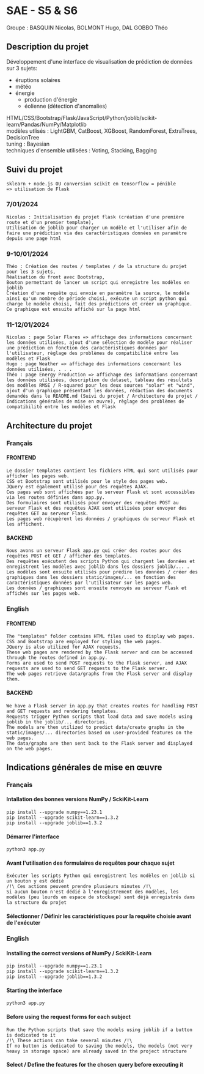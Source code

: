 # SAE - S5 & S6
Groupe : BASQUIN Nicolas, BOLMONT Hugo, DAL GOBBO Théo

## Description du projet
Développement d'une interface de visualisation de prédiction de données sur 3 sujets:
<ul>
<li>éruptions solaires</li>
<li>météo</li>
<li>énergie<ul><li>production d'énergie</li><li>éolienne (détection d'anomalies)</li></ul>
</ul>
HTML/CSS/Bootstrap/Flask/JavaScript/Python/joblib/scikit-learn/Pandas/NumPy/Matplotlib
<br> modèles utlisés : LightGBM, CatBoost, XGBoost, RandomForest, ExtraTrees, DecisionTree
<br> tuning : Bayesian
<br> techniques d'ensemble utilisées : Voting, Stacking, Bagging

## Suivi du projet
    sklearn + node.js OU conversion scikit en tensorflow = pénible
    => utilisation de Flask

### 7/01/2024
    Nicolas : Initialisation du projet flask (création d'une première route et d'un premier template),
    Utilisation de joblib pour charger un modèle et l'utiliser afin de faire une prédiction via des caractéristiques données en paramètre depuis une page html

### 9-10/01/2024
    Théo : Création des routes / templates / de la structure du projet pour les 3 sujets,
    Réalisation du front avec Bootstrap,
    Bouton permettant de lancer un script qui enregistre les modèles en joblib
    Création d'une requête qui envoie en paramètre la source, le modèle ainsi qu'un nombre de période choisi, exécute un script python qui charge le modèle choisi, fait des prédictions et créer un graphique. Ce graphique est ensuite affiché sur la page html

### 11-12/01/2024
    Nicolas : page Solar Flares => affichage des informations concernant les données utilisées, ajout d'une sélection de modèle pour réaliser une prédiction en fonction des caractéristiques données par l'utilisateur, règlage des problèmes de compatibilité entre les modèles et Flask
    Hugo : page Weather => affichage des informations concernant les données utilisées, . . .
    Théo : page Energy Production => affichage des informations concernant les données utilisées, description du dataset, tableau des résultats des modèles RMSE / R-squared pour les deux sources "solar" et "wind", ajout d'un graphique présentant les données, rédaction des documents demandés dans le README.md (Suivi du projet / Architecture du projet / Indications générales de mise en œuvre), règlage des problèmes de compatibilité entre les modèles et Flask

## Architecture du projet
### Français
#### FRONTEND
    Le dossier templates contient les fichiers HTML qui sont utilisés pour afficher les pages web.
    CSS et Bootstrap sont utilisés pour le style des pages web.
    JQuery est également utilisé pour des requêtes AJAX.
    Ces pages web sont affichées par le serveur Flask et sont accessibles via les routes définies dans app.py.
    Des formulaires sont utilisés pour envoyer des requêtes POST au serveur Flask et des requêtes AJAX sont utilisées pour envoyer des requêtes GET au serveur Flask.
    Les pages web récupèrent les données / graphiques du serveur Flask et les affichent.
#### BACKEND
    Nous avons un serveur Flask app.py qui créer des routes pour des requêtes POST et GET / afficher des templates.
    Des requêtes exécutent des scripts Python qui chargent les données et enregistrent les modèles avec joblib dans les dossiers joblib/... .
    Les modèles sont ensuite utilisés pour prédire les données / créer des graphiques dans les dossiers static/images/... en fonction des caractéristiques données par l'utilisateur sur les pages web.
    Les données / graphiques sont ensuite renvoyés au serveur Flask et affichés sur les pages web.

### English
#### FRONTEND
    The "templates" folder contains HTML files used to display web pages.
    CSS and Bootstrap are employed for styling the web pages.
    JQuery is also utilized for AJAX requests.
    These web pages are rendered by the Flask server and can be accessed through the routes defined in app.py.
    Forms are used to send POST requests to the Flask server, and AJAX requests are used to send GET requests to the Flask server.
    The web pages retrieve data/graphs from the Flask server and display them.
#### BACKEND
    We have a Flask server in app.py that creates routes for handling POST and GET requests and rendering templates.
    Requests trigger Python scripts that load data and save models using joblib in the joblib/... directories.
    The models are then utilized to predict data/create graphs in the static/images/... directories based on user-provided features on the web pages.
    The data/graphs are then sent back to the Flask server and displayed on the web pages.

## Indications générales de mise en œuvre
### Français
#### Intallation des bonnes versions NumPy / SckiKit-Learn
    pip install --upgrade numpy==1.23.1
    pip install --upgrade scikit-learn==1.3.2
    pip install --upgrade joblib==1.3.2

#### Démarrer l'interface
    python3 app.py
#### Avant l'utilisation des formulaires de requêtes pour chaque sujet
    Exécuter les scripts Python qui enregistrent les modèles en joblib si un bouton y est dédié
    /!\ Ces actions peuvent prendre plusieurs minutes /!\
    Si aucun bouton n'est dédié à l'enregistrement des modèles, les modèles (peu lourds en espace de stockage) sont déjà enregistrés dans la structure du projet
#### Sélectionner / Définir les caractéristiques pour la requête choisie avant de l'exécuter

### English
#### Installing the correct versions of NumPy / SckiKit-Learn
    pip install --upgrade numpy==1.23.1
    pip install --upgrade scikit-learn==1.3.2
    pip install --upgrade joblib==1.3.2
#### Starting the interface
    python3 app.py
#### Before using the request forms for each subject
    Run the Python scripts that save the models using joblib if a button is dedicated to it
    /!\ These actions can take several minutes /!\
    If no button is dedicated to saving the models, the models (not very heavy in storage space) are already saved in the project structure
#### Select / Define the features for the chosen query before executing it